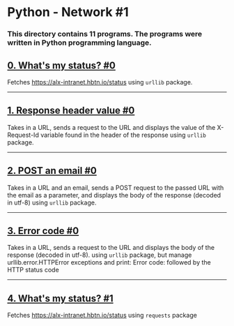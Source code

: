# Python - Network #1

### **This directory contains 11 programs. The programs were written in Python programming language.**

## [0. What's my status? #0](https://github.com/ehabsmh/alx-higher_level_programming/blob/main/0x11-python-network_1/0-hbtn_status.py)

Fetches https://alx-intranet.hbtn.io/status using `urllib` package.

---

## [1. Response header value #0](https://github.com/ehabsmh/alx-higher_level_programming/blob/main/0x11-python-network_1/1-hbtn_header.py)

 Takes in a URL, sends a request to the URL and displays the value of the X-Request-Id variable found in the header of the response using `urllib` package.

---

## [2. POST an email #0](https://github.com/ehabsmh/alx-higher_level_programming/blob/main/0x11-python-network_1/2-post_email.py)

Takes in a URL and an email, sends a POST request to the passed URL with the email as a parameter, and displays the body of the response (decoded in utf-8) using `urllib` package.

---

## [3. Error code #0](https://github.com/ehabsmh/alx-higher_level_programming/blob/main/0x11-python-network_1/3-error_code.py)

Takes in a URL, sends a request to the URL and displays the body of the response (decoded in utf-8). using `urllib` package, but manage urllib.error.HTTPError exceptions and print: Error code: followed by the HTTP status code

---

## [4. What's my status? #1](https://github.com/ehabsmh/alx-higher_level_programming/blob/main/0x11-python-network_1/3-error_code.py)

Fetches https://alx-intranet.hbtn.io/status using `requests` package
